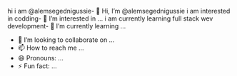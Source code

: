 hi i am @alemsegednigussie- 👋 Hi, I’m @alemsegednigussie
i am interested in codding- 👀 I’m interested in ...
i am currently learning full stack wev development- 🌱 I’m currently learning ...
- 💞️ I’m looking to collaborate on ...
- 📫 How to reach me ...
- 😄 Pronouns: ...
- ⚡ Fun fact: ...

<!---
alemsegednigussie/alemsegednigussie is a ✨ special ✨ repository because its `README.md` (this file) appears on your GitHub profile.
You can click the Preview link to take a look at your changes.
--->
